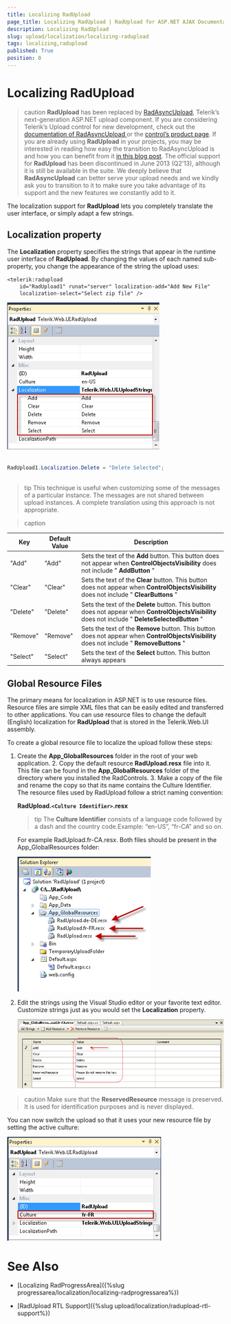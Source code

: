 ```yaml
---
title: Localizing RadUpload
page_title: Localizing RadUpload | RadUpload for ASP.NET AJAX Documentation
description: Localizing RadUpload
slug: upload/localization/localizing-radupload
tags: localizing,radupload
published: True
position: 0
---
```


# Localizing RadUpload



>caution  **RadUpload** has been replaced by [RadAsyncUpload](http://demos.telerik.com/aspnet-ajax/asyncupload/examples/overview/defaultcs.aspx), Telerik’s next-generation ASP.NET upload component. If you are considering Telerik’s Upload control for new development, check out the [documentation of RadAsyncUpload ](http://www.telerik.com/help/aspnet-ajax/asyncupload-overview.html) or the [control’s product page](http://www.telerik.com/products/aspnet-ajax/asyncupload.aspx). If you are already using **RadUpload** in your projects, you may be interested in reading how easy the transition to RadAsyncUpload is and how you can benefit from it [in this blog post](http://blogs.telerik.com/blogs/12-12-05/the-case-of-telerik-s-new-old-asp.net-ajax-upload-control-radasyncupload). The official support for **RadUpload** has been discontinued in June 2013 (Q2’13), although it is still be available in the suite. We deeply believe that **RadAsyncUpload** can better serve your upload needs and we kindly ask you to transition to it to make sure you take advantage of its support and the new features we constantly add to it.
>


The localization support for **RadUpload** lets you completely translate the user interface, or simply adapt a few strings.

## Localization property

The **Localization** property specifies the strings that appear in the runtime user interface of **RadUpload**. By changing the values of each named sub-property, you change the appearance of the string the upload uses:

````ASPNET
<telerik:radupload 
    id="RadUpload1" runat="server" localization-add="Add New File"
    localization-select="Select zip file" />
````



![Properties](images/upload_localization_properties.png)



````C#
	     
RadUpload1.Localization.Delete = "Delete Selected";
				
````





>tip This technique is useful when customizing some of the messages of a particular instance. The messages are not shared between upload instances. A complete translation using this approach is not appropriate.
>





>caption  

| Key | Default Value | Description |
| ------ | ------ | ------ |
|"Add"|"Add"|Sets the text of the **Add** button. This button does not appear when **ControlObjectsVisibility** does not include " **AddButton** "|
|"Clear"|"Clear"|Sets the text of the **Clear** button. This button does not appear when **ControlObjectsVisibility** does not include " **ClearButtons** "|
|"Delete"|"Delete"|Sets the text of the **Delete** button. This button does not appear when **ControlObjectsVisibility** does not include " **DeleteSelectedButton** "|
|"Remove"|"Remove"|Sets the text of the **Remove** button. This button does not appear when **ControlObjectsVisibility** does not include " **RemoveButtons** "|
|"Select"|"Select"|Sets the text of the **Select** button. This button always appears|



## Global Resource Files

The primary means for localization in ASP.NET is to use resource files. Resource files are simple XML files that can be easily edited and transferred to other applications. You can use resource files to change the default (English) localization for **RadUpload** that is stored in the Telerik.Web.UI assembly.

To create a global resource file to localize the upload follow these steps:

1. Create the **App_GlobalResources** folder in the root of your web application. 2. Copy the default resource **RadUpload.resx** file into it. This file can be found in the **App_GlobalResources** folder of the directory where you installed the RadControls. 3. Make a copy of the file and rename the copy so that its name contains the Culture Identifier. The resource files used by RadUpload follow a strict naming convention:

	**RadUpload.`<Culture Identifier>`.resx**

	>tip The **Culture Identifier** consists of a language code followed by a dash and the country code.Example: “en-US”, “fr-CA” and so on.
	>


	For example RadUpload.fr-CA.resx. Both files should be present in the App_GlobalResources folder:

	![Localization App Folder](images/upload_localization_appfolder.png)

2. Edit the strings using the Visual Studio editor or your favorite text editor. Customize strings just as you would set the **Localization** property.

	![Edit Resources](images/upload_localization_editresourcefile.png)

>caution Make sure that the **ReservedResource** message is preserved. It is used for identification purposes and is never displayed.
>


You can now switch the upload so that it uses your new resource file by setting the active culture:

![Localization Choose Culture](images/upload_localization_culture.png)

# See Also

* [Localizing RadProgressArea]({%slug progressarea/localization/localizing-radprogressarea%})

* [RadUpload RTL Support]({%slug upload/localization/radupload-rtl-support%})
